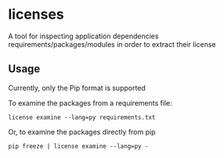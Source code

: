 # licenses

A tool for inspecting application dependencies requirements/packages/modules in order to extract their license

## Usage
Currently, only the Pip format is supported 

To examine the packages from a requirements file:

`license examine --lang=py requirements.txt`

Or, to examine the packages directly from pip

`pip freeze | license examine --lang=py -`
